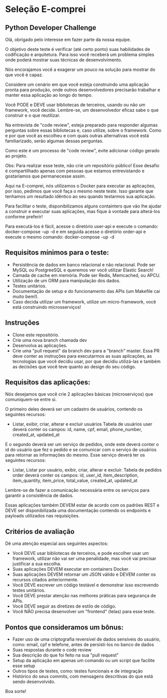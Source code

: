 # Seleção E-comprei

## Python Developer Challenge

Olá, obrigado pelo interesse em fazer parte da nossa equipe.

O objetivo deste teste é verificar (até certo ponto) suas habilidades de codificação e arquitetura. Para isso você receberá um problema simples onde poderá mostrar suas técnicas de desenvolvimento.

Nós encorajamos você a exagerar um pouco na solução para mostrar do que você é capaz.

Considere um cenário em que você esteja construindo uma aplicação pronta para produção, onde outros desenvolvedores precisarão trabalhar e manter essa aplicação ao longo do tempo.

Você PODE e DEVE usar bibliotecas de terceiros, usando ou não um framework, você decide. Lembre-se, um desenvolvedor eficaz sabe o que construir e o que reutilizar.

Na entrevista de "code review", esteja preparado para responder algumas perguntas sobre essas bibliotecas e, caso utilize, sobre o framework. Como e por que você as escolheu e com quais outras alternativas você está familiarizado, serão algumas dessas perguntas.

Como este é um processo de "code review", evite adicionar código gerado ao projeto.

Obs: Para realizar esse teste, não crie um repositório público! Esse desafio é compartilhado apenas com pessoas que estamos entrevistando e gostaríamos que permanecesse assim.

Aqui na E-comprei, nós utilizamos o Docker para executar as aplicações, por isso, pedimos que você faça o mesmo neste teste. Isso garante que tenhamos um resultado idêntico ao seu quando testarmos sua aplicação.

Para facilitar o teste, disponibilizamos alguns containters que vão lhe ajudar a construir e executar suas aplicações, mas fique à vontade para alterá-los conforme preferir!

Para executá-los é fácil, acesse o diretório user-api e execute o comando: docker-compose -up -d e em seguida acesse o diretório order-api e execute o mesmo comando: docker-compose -up -d

## Requisitos mínimos para o teste:
* Persistência de dados em banco relacional e não relacional. Pode ser MySQL ou PostgreeSQL e queremos ver você utilizar Elastic Search!
* Camada de cache em memória. Pode ser Redis, Memcached, ou APCU.
* Utilização de um ORM para manipulação dos dados.
* Testes unitários.
* Documentação de setup e do funcionamento das APIs (um Makefile cai muito bem!).
* Caso decida utilizar um framework, utilize um micro-framework, você está construindo microsserviços!
## Instruções
* Clone este repositório.
* Crie uma nova branch chamada dev
* Desenvolva as aplicações.
* Crie uma "pull request" da branch dev para a "branch" master. Essa PR deve conter as instruções para executarmos as suas aplicações, as tecnologias que você decidiu usar, por que decidiu utilizá-las e também as decisões que você teve quanto ao design do seu código.
## Requisitos das aplicações:
Nós desejamos que você crie 2 aplicações básicas (microserviços) que comuniquem-se entre si.

O primeiro deles deverá ser um cadastro de usuários, contendo os seguintes recursos:

* Listar, exibir, criar, alterar e excluir usuários
Tabela de usuários user deverá conter os campos: id, name, cpf, email, phone_number, created_at, updated_at

E o segundo deverá ser um serviço de pedidos, onde este deverá conter o id do usuário que fez o pedido e se comunicar com o serviço de usuários para retornar as informações do mesmo. Esse serviço deverá ter os seguintes recursos:

* Listar, Listar por usuário, exibir, criar, alterar e excluir.
Tabela de pedidos order deverá conter os campos: id, user_id, item_description, item_quantity, item_price, total_value, created_at, updated_at

Lembre-se de fazer a comunicação necessária entre os serviços para garantir a consistência de dados.

Essas aplicações também DEVEM estar de acordo com os padrões REST e DEVE ser disponibilizada uma documentação contendo os endpoints e payloads utilizados nas requisições.

## Critérios de avaliação
Dê uma atenção especial aos seguintes aspectos:

* Você DEVE usar bibliotecas de terceiros, e pode escolher usar um framework, utilizar não vai ser uma penalidade, mas você vai precisar justificar a sua escolha.
* Suas aplicações DEVEM executar em containers Docker.
* Suas aplicações DEVEM retornar um JSON válido e DEVEM conter os recursos citados anteriormente.
* Você DEVE escrever um código testável e demonstrar isso escrevendo testes unitários.
* Você DEVE prestar atenção nas melhores práticas para segurança de APIs.
* Você DEVE seguir as diretizes de estilo de código.
* Você NÃO precisa desenvolver um "frontend" (telas) para esse teste.
## Pontos que consideramos um bônus:

* Fazer uso de uma criptografia reversível de dados sensíveis do usuário, como: email, cpf e telefone, antes de persisti-los no banco de dados
* Suas respostas durante o code review
* Sua descrição do que foi feito na sua "pull request"
* Setup da aplicação em apenas um comando ou um script que facilite esse setup
* Outros tipos de testes, como: testes funcionais e de integração
* Histórico do seus commits, com mensagens descritivas do que está sendo desenvolvido.

Boa sorte!
